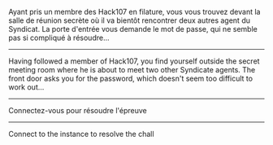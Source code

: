 Ayant pris un membre des Hack107 en filature, vous vous trouvez devant la salle de réunion secrète où il va bientôt rencontrer deux autres agent du Syndicat. La porte d'entrée vous demande le mot de passe, qui ne semble pas si compliqué à résoudre...

--------------------------------

Having followed a member of Hack107, you find yourself outside the secret meeting room where he is about to meet two other Syndicate agents. The front door asks you for the password, which doesn't seem too difficult to work out...

--------------------------------

Connectez-vous pour résoudre l'épreuve

--------------------------------

Connect to the instance to resolve the chall
